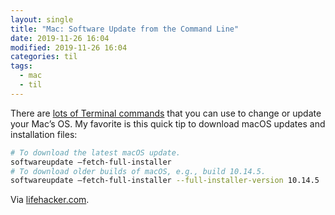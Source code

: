 ```yaml
---
layout: single
title: "Mac: Software Update from the Command Line"
date: 2019-11-26 16:04
modified: 2019-11-26 16:04
categories: til
tags:
  - mac
  - til
---
```


There are [lots of Terminal commands](https://web.archive.org/web/20200916141733/https://github.com/jamf/erase-install-webinar/wiki) that you can use to change or update your Mac’s OS.
My favorite is this quick tip to download macOS updates and installation files:

```bash
# To download the latest macOS update.
softwareupdate —fetch-full-installer
# To download older builds of macOS, e.g., build 10.14.5.
softwareupdate —fetch-full-installer --full-installer-version 10.14.5
```

Via [lifehacker.com](https://lifehacker.com/how-to-download-and-install-older-macos-versions-with-t-1839671161).
